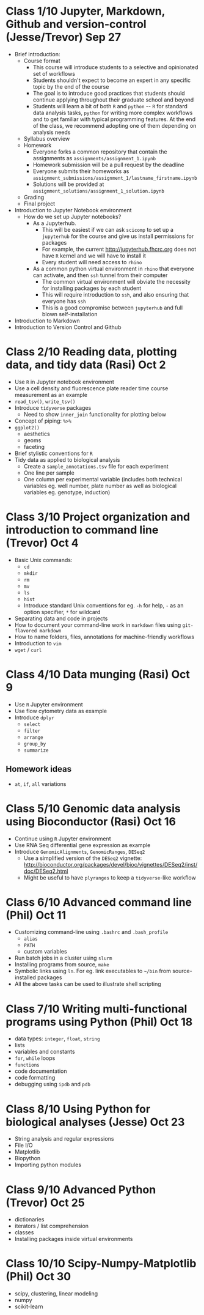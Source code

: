 Class 1/10 Jupyter, Markdown, Github and version-control (Jesse/Trevor) Sep 27
==============================================================================

-   Brief introduction:
    -   Course format
        -   This course will introduce students to a selective and
            opinionated set of workflows
        -   Students shouldn't expect to become an expert in any
            specific topic by the end of the course
        -   The goal is to introduce good practices that students should
            continue applying throughout their graduate school and
            beyond
        -   Students will learn a bit of both `R` and `python` -- `R`
            for standard data analysis tasks, `python` for writing more
            complex workflows and to get familiar with typical
            programming features. At the end of the class, we recommend
            adopting one of them depending on analysis needs
    -   Syllabus overview
    -   Homework
        -   Everyone forks a common repository that contain the
            assignments as `assignments/assignment_1.ipynb`
        -   Homework submission will be a pull request by the deadline
        -   Everyone submits their homeworks as
            `assignment_submissions/assignment_1/lastname_firstname.ipynb`
        -   Solutions will be provided at
            `assignment_solutions/assignment_1_solution.ipynb`
    -   Grading
    -   Final project
-   Introduction to Jupyter Notebook environment
    -   How do we set up Jupyter notebooks?
        -   As a Jupyterhub.
            -   This will be easiest if we can ask `scicomp` to set up a
                `jupyterhub` for the course and give us install
                permissions for packages
            -   For example, the current <http://jupyterhub.fhcrc.org>
                does not have `R` kernel and we will have to install it
            -   Every student will need access to `rhino`
        -   As a common python virtual environment in `rhino` that
            everyone can activate, and then `ssh` tunnel from their
            computer
            -   The common virtual environment will obviate the
                necessity for installing packages by each student
            -   This will require introduction to `ssh`, and also
                ensuring that everyone has `ssh`
            -   This is a good compromise between `jupyterhub` and full
                blown self-installation
-   Introduction to Markdown
-   Introduction to Version Control and Github

Class 2/10 Reading data, plotting data, and tidy data (Rasi) Oct 2
==================================================================

-   Use `R` in Jupyter notebook environment
-   Use a cell density and fluorescence plate reader time course
    measurement as an example
-   `read_tsv()`, `write_tsv()`
-   Introduce `tidyverse` packages
    -   Need to show `inner_join` functionality for plotting below
-   Concept of piping: `%>%`
-   `ggplot2()`
    -   aesthetics
    -   geoms
    -   faceting
-   Brief stylistic conventions for `R`
-   Tidy data as applied to biological analysis
    -   Create a `sample_annotations.tsv` file for each experiment
    -   One line per sample
    -   One column per experimental variable (includes both technical
        variables eg. well number, plate number as well as biological
        variables eg. genotype, induction)

Class 3/10 Project organization and introduction to command line (Trevor) Oct 4
===============================================================================

-   Basic Unix commands:
    -   `cd`
    -   `mkdir`
    -   `rm`
    -   `mv`
    -   `ls`
    -   `hist`
    -   Introduce standard Unix conventions for eg. `-h` for help, `-`
        as an option specifier, `*` for wildcard
-   Separating data and code in projects
-   How to document your command-line work in `markdown` files using
    `git-flavored markdown`
-   How to name folders, files, annotations for machine-friendly
    workflows
-   Introduction to `vim`
-   `wget` / `curl`

Class 4/10 Data munging (Rasi) Oct 9
====================================

-   Use `R` Jupyter environment
-   Use flow cytometry data as example
-   Introduce `dplyr`
    -   `select`
    -   `filter`
    -   `arrange`
    -   `group_by`
    -   `summarize`

Homework ideas
--------------

-   `at`, `if`, `all` variations

Class 5/10 Genomic data analysis using Bioconductor (Rasi) Oct 16
=================================================================

-   Continue using `R` Jupyter environment
-   Use RNA Seq differential gene expression as example
-   Introduce `GenomicAlignments`, `GenomicRanges`, `DESeq2`
    -   Use a simplified version of the `DESeq2` vignette:
        <http://bioconductor.org/packages/devel/bioc/vignettes/DESeq2/inst/doc/DESeq2.html>
    -   Might be useful to have `plyranges` to keep a `tidyverse`-like
        workflow

Class 6/10 Advanced command line (Phil) Oct 11
==============================================

-   Customizing command-line using `.bashrc` and `.bash_profile`
    -   `alias`
    -   `PATH`
    -   custom variables
-   Run batch jobs in a cluster using `slurm`
-   Installing programs from source, `make`
-   Symbolic links using `ln`. For eg. link executables to `~/bin` from
    source-installed packages
-   All the above tasks can be used to illustrate shell scripting

Class 7/10 Writing multi-functional programs using Python (Phil) Oct 18
=======================================================================

-   data types: `integer`, `float`, `string`
-   lists
-   variables and constants
-   `for`, `while` loops
-   `functions`
-   code documentation
-   code formatting
-   debugging using `ipdb` and `pdb`

Class 8/10 Using Python for biological analyses (Jesse) Oct 23
==============================================================

-   String analysis and regular expressions
-   File I/O
-   Matplotlib
-   Biopython
-   Importing python modules

Class 9/10 Advanced Python (Trevor) Oct 25
==========================================

-   dictionaries
-   iterators / list comprehension
-   classes
-   Installing packages inside virtual environments

Class 10/10 Scipy-Numpy-Matplotlib (Phil) Oct 30
================================================

-   scipy, clustering, linear modeling
-   numpy
-   scikit-learn
